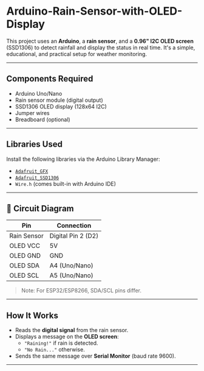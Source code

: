# Arduino-Rain-Sensor-with-OLED-Display
This project uses an **Arduino**, a **rain sensor**, and a **0.96" I2C OLED screen** (SSD1306) to detect rainfall and display the status in real time. It's a simple, educational, and practical setup for weather monitoring.

---

## Components Required

- Arduino Uno/Nano
- Rain sensor module (digital output)
- SSD1306 OLED display (128x64 I2C)
- Jumper wires
- Breadboard (optional)

---

## Libraries Used

Install the following libraries via the Arduino Library Manager:

- [`Adafruit_GFX`](https://github.com/adafruit/Adafruit-GFX-Library)
- [`Adafruit_SSD1306`](https://github.com/adafruit/Adafruit_SSD1306)
- `Wire.h` (comes built-in with Arduino IDE)

---

## 🔧 Circuit Diagram

| Pin            | Connection          |
|----------------|---------------------|
| Rain Sensor    | Digital Pin 2 (D2)  |
| OLED VCC       | 5V                  |
| OLED GND       | GND                 |
| OLED SDA       | A4 (Uno/Nano)       |
| OLED SCL       | A5 (Uno/Nano)       |

>  Note: For ESP32/ESP8266, SDA/SCL pins differ.

---

## How It Works

- Reads the **digital signal** from the rain sensor.
- Displays a message on the **OLED screen**:
  - `"Raining!"` if rain is detected.
  - `"No Rain..."` otherwise.
- Sends the same message over **Serial Monitor** (baud rate 9600).

---
